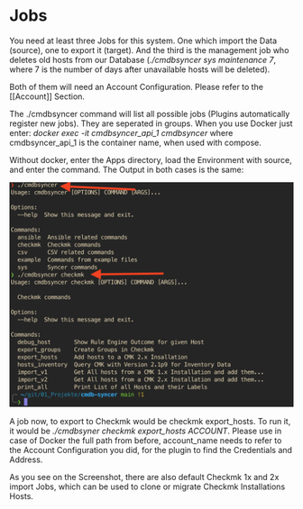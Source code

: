 # Jobs
You need at least three Jobs for this system.
One which import the Data (source), one to export it (target). And the third is the management job who deletes old hosts from our Database (_./cmdbsyncer sys maintenance 7_, where 7 is the number of days after unavailable hosts will be deleted).

Both of them will need an Account Configuration. Please refer to the [[Account]] Section.

The ./cmdbsyncer command will list all possible jobs (Plugins automatically register new jobs). They are seperated in groups.
When you use Docker just enter: _docker exec -it cmdbsyncer_api_1 cmdbsyncer_ where cmdbsyncer_api_1 is the container name, when used with compose. 

Without docker, enter the Apps directory, load the Environment with source, and enter the command.
The Output in both cases is the same:

![](img/jobs.png)


A job now, to export to Checkmk would be checkmk export_hosts. To run it, it would be _./cmdbsyner checkmk export_hosts ACCOUNT_. Please use in case of Docker the full path from before, account_name needs to refer to the Account Configuration you did, for the plugin to find the Credentials and Address.

As you see on the Screenshot, there are also default Checkmk 1x and 2x import Jobs, which can be used to clone or migrate Checkmk Installations Hosts. 

